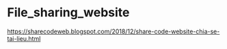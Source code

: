 # File_sharing_website
https://sharecodeweb.blogspot.com/2018/12/share-code-website-chia-se-tai-lieu.html
